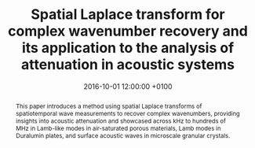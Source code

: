 ---
title: "Spatial Laplace transform for complex wavenumber recovery and its application to the analysis of attenuation in acoustic systems"
date: 2016-10-01 12:00:00 +0100
selected: false
pub: "Journal of Applied Physics 120(13): 135107"
pub_date: "2016"
semantic_scholar_id: 8eaa3a3ae4b2912b5904aeb5d384f8d699e5f6d9
abstract: >-
  This paper introduces a method using spatial Laplace transforms of spatiotemporal wave measurements to recover complex 
  wavenumbers, providing insights into acoustic attenuation and showcased across kHz to hundreds of MHz in Lamb-like modes 
  in air-saturated porous materials, Lamb modes in Duralumin plates, and surface acoustic waves in microscale granular crystals.
cover: /assets/images/covers/Cover_Geslain_2016_10-1063_1-4963827.png
authors:
  - Alan Geslain
  - Samuel Raetz
  - Morgan Hiraiwa
  - Maroun Abi
  - Samuel P. Wallen
  - Amey Khanolkar
  - Nicholas Boechler
  - Jérôme Laurent
  - Claire Prada
  - Aroune Duclos
  - Philippe Leclaire
  - Jean-Philippe Groby
links:
  DOI: http://dx.doi.org/10.1063/1.4963827
#  PDF: /assets/publications_pdf/Geslain_2016_10-1063_1-4963827.pdf

---